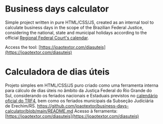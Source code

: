# Business days calculator

Simple project written in pure HTML/CSS/JS, created as an internal tool to calculate business days in the scope of the Brazilian Federal Justice, considering the national, state and municipal holidays according to the official [Regional Federal Court's calendar](https://www.trf4.jus.br/trf4/controlador.php?acao=%20calendario_feriados_listar&%20selOrgao=%202).

Access the tool: [https://joaotextor.com/diasuteis](https://joaotextor.com/diasuteis)

# Calculadora de dias úteis

Projeto simples em HTML/CSS/JS puro criado como uma ferramenta interna para cálculo de dias úteis no âmbito da Justiça Federal do Rio Grande do Sul, considerando os feriados nacionais e Estaduais previstos no [calendário oficial do TRF4](https://www.trf4.jus.br/trf4/controlador.php?acao=%20calendario_feriados_listar&%20selOrgao=%202), bem como os feriados municipais da Subseção Judiciária de Erechim/RS.
https://github.com/joaotextor/business-days-calculator/blob/main/README.md
Acesso à ferramenta: [https://joaotextor.com/diasuteis](https://joaotextor.com/diasuteis)
